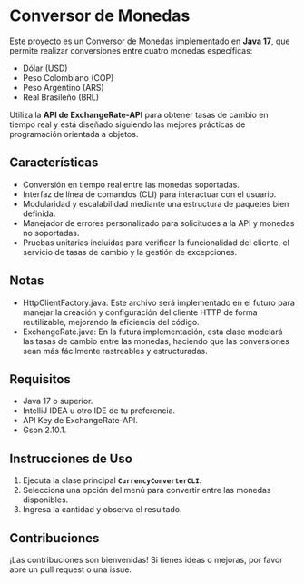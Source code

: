 # Conversor de Monedas

Este proyecto es un Conversor de Monedas implementado en **Java 17**, que permite realizar conversiones entre cuatro monedas específicas:  
- Dólar (USD)  
- Peso Colombiano (COP)  
- Peso Argentino (ARS)  
- Real Brasileño (BRL)  

Utiliza la **API de ExchangeRate-API** para obtener tasas de cambio en tiempo real y está diseñado siguiendo las mejores prácticas de programación orientada a objetos.

## Características
- Conversión en tiempo real entre las monedas soportadas.
- Interfaz de línea de comandos (CLI) para interactuar con el usuario.
- Modularidad y escalabilidad mediante una estructura de paquetes bien definida.
- Manejador de errores personalizado para solicitudes a la API y monedas no soportadas.
- Pruebas unitarias incluidas para verificar la funcionalidad del cliente, el servicio de tasas de cambio y la gestión de excepciones.

## Notas
- HttpClientFactory.java: Este archivo será implementado en el futuro para manejar la creación y configuración del cliente HTTP de forma reutilizable, mejorando la eficiencia del código.
- ExchangeRate.java: En la futura implementación, esta clase modelará las tasas de cambio entre las monedas, haciendo que las conversiones sean más fácilmente rastreables y estructuradas.

## Requisitos
- Java 17 o superior.
- IntelliJ IDEA u otro IDE de tu preferencia.
- API Key de ExchangeRate-API.
- Gson 2.10.1.

## Instrucciones de Uso
1. Ejecuta la clase principal **`CurrencyConverterCLI`**.
2. Selecciona una opción del menú para convertir entre las monedas disponibles.
3. Ingresa la cantidad y observa el resultado.

## Contribuciones
¡Las contribuciones son bienvenidas! Si tienes ideas o mejoras, por favor abre un pull request o una issue.
